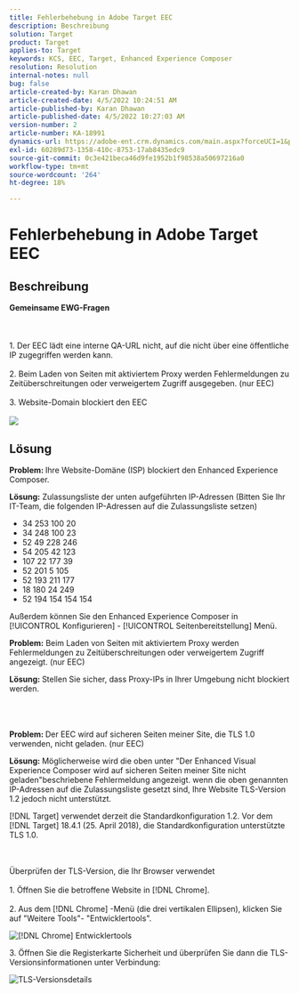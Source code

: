 ```yaml
---
title: Fehlerbehebung in Adobe Target EEC
description: Beschreibung
solution: Target
product: Target
applies-to: Target
keywords: KCS, EEC, Target, Enhanced Experience Composer
resolution: Resolution
internal-notes: null
bug: false
article-created-by: Karan Dhawan
article-created-date: 4/5/2022 10:24:51 AM
article-published-by: Karan Dhawan
article-published-date: 4/5/2022 10:27:03 AM
version-number: 2
article-number: KA-18991
dynamics-url: https://adobe-ent.crm.dynamics.com/main.aspx?forceUCI=1&pagetype=entityrecord&etn=knowledgearticle&id=b7c7fe9c-cab4-ec11-983f-000d3a5d0d73
exl-id: 60289d73-1358-410c-8753-17ab8435edc9
source-git-commit: 0c3e421beca46d9fe1952b1f98538a50697216a0
workflow-type: tm+mt
source-wordcount: '264'
ht-degree: 18%

---
```


# Fehlerbehebung in Adobe Target EEC

## Beschreibung

<b>Gemeinsame EWG-Fragen</b><br><br> <br><br>1. Der EEC lädt eine interne QA-URL nicht, auf die nicht über eine öffentliche IP zugegriffen werden kann.<br><br>2. Beim Laden von Seiten mit aktiviertem Proxy werden Fehlermeldungen zu Zeitüberschreitungen oder verweigertem Zugriff ausgegeben. (nur EEC)<br><br>3. Website-Domain blockiert den EEC<br><br>![](assets/___b9c7fe9c-cab4-ec11-983f-000d3a5d0d73___.png)

## Lösung


<b>Problem: </b>Ihre Website-Domäne (ISP) blockiert den Enhanced Experience Composer.

<b>Lösung:</b> Zulassungsliste der unten aufgeführten IP-Adressen (Bitten Sie Ihr IT-Team, die folgenden IP-Adressen auf die Zulassungsliste setzen)



- 34 253 100 20
- 34 248 100 23
- 52 49 228 246
- 54 205 42 123
- 107 22 177 39
- 52 201 5 105
- 52 193 211 177
- 18 180 24 249
- 52 194 154 154 154


Außerdem können Sie den Enhanced Experience Composer in [!UICONTROL Konfigurieren] - [!UICONTROL Seitenbereitstellung] Menü.





<b>Problem:</b> Beim Laden von Seiten mit aktiviertem Proxy werden Fehlermeldungen zu Zeitüberschreitungen oder verweigertem Zugriff angezeigt. (nur EEC)  

<b>Lösung: </b>Stellen Sie sicher, dass Proxy-IPs in Ihrer Umgebung nicht blockiert werden.
<br><br> <br><br>


<b>Problem: </b>Der EEC wird auf sicheren Seiten meiner Site, die TLS 1.0 verwenden, nicht geladen. (nur EEC)  

<b>Lösung: </b>Möglicherweise wird die oben unter &quot;Der Enhanced Visual Experience Composer wird auf sicheren Seiten meiner Site nicht geladen&quot;beschriebene Fehlermeldung angezeigt. wenn die oben genannten IP-Adressen auf die Zulassungsliste gesetzt sind, Ihre Website TLS-Version 1.2 jedoch nicht unterstützt.

[!DNL Target] verwendet derzeit die Standardkonfiguration 1.2. Vor dem [!DNL Target] 18.4.1 (25. April 2018), die Standardkonfiguration unterstützte TLS 1.0.


<br><br>Überprüfen der TLS-Version, die Ihr Browser verwendet<br><br>1. Öffnen Sie die betroffene Website in [!DNL Chrome].<br><br>2.<b> </b>Aus dem [!DNL Chrome] -Menü (die drei vertikalen Ellipsen), klicken Sie auf &quot;Weitere Tools&quot;- &quot;Entwicklertools&quot;.


![[!DNL Chrome] Entwicklertools](https://experienceleague.adobe.com/docs/target/assets/chrome-developer-tools.png?lang=en)

3. Öffnen Sie die Registerkarte Sicherheit und überprüfen Sie dann die TLS-Versionsinformationen unter Verbindung:

![TLS-Versionsdetails](https://experienceleague.adobe.com/docs/target/assets/chrome-tls-version.png?lang=en)
